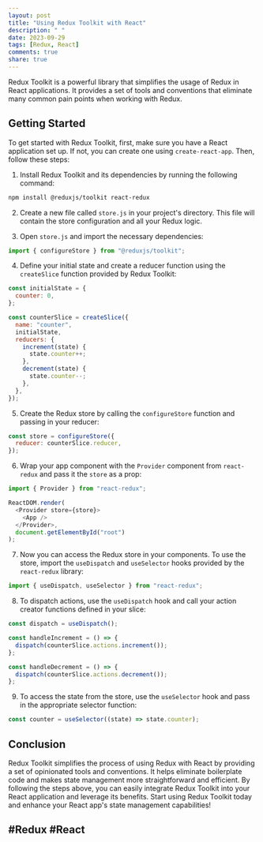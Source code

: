 ```yaml
---
layout: post
title: "Using Redux Toolkit with React"
description: " "
date: 2023-09-29
tags: [Redux, React]
comments: true
share: true
---
```


Redux Toolkit is a powerful library that simplifies the usage of Redux in React applications. It provides a set of tools and conventions that eliminate many common pain points when working with Redux.

## Getting Started

To get started with Redux Toolkit, first, make sure you have a React application set up. If not, you can create one using `create-react-app`. Then, follow these steps:

1. Install Redux Toolkit and its dependencies by running the following command:

```bash
npm install @reduxjs/toolkit react-redux
```

2. Create a new file called `store.js` in your project's directory. This file will contain the store configuration and all your Redux logic.

3. Open `store.js` and import the necessary dependencies:

```javascript
import { configureStore } from "@reduxjs/toolkit";
```

4. Define your initial state and create a reducer function using the `createSlice` function provided by Redux Toolkit:

```javascript
const initialState = {
  counter: 0,
};

const counterSlice = createSlice({
  name: "counter",
  initialState,
  reducers: {
    increment(state) {
      state.counter++;
    },
    decrement(state) {
      state.counter--;
    },
  },
});
```

5. Create the Redux store by calling the `configureStore` function and passing in your reducer:

```javascript
const store = configureStore({
  reducer: counterSlice.reducer,
});
```

6. Wrap your app component with the `Provider` component from `react-redux` and pass it the `store` as a prop:

```javascript
import { Provider } from "react-redux";

ReactDOM.render(
  <Provider store={store}>
    <App />
  </Provider>,
  document.getElementById("root")
);
```

7. Now you can access the Redux store in your components. To use the store, import the `useDispatch` and `useSelector` hooks provided by the `react-redux` library:

```javascript
import { useDispatch, useSelector } from "react-redux";
```

8. To dispatch actions, use the `useDispatch` hook and call your action creator functions defined in your slice:

```javascript
const dispatch = useDispatch();

const handleIncrement = () => {
  dispatch(counterSlice.actions.increment());
};

const handleDecrement = () => {
  dispatch(counterSlice.actions.decrement());
};
```

9. To access the state from the store, use the `useSelector` hook and pass in the appropriate selector function:

```javascript
const counter = useSelector((state) => state.counter);
```

## Conclusion

Redux Toolkit simplifies the process of using Redux with React by providing a set of opinionated tools and conventions. It helps eliminate boilerplate code and makes state management more straightforward and efficient. By following the steps above, you can easily integrate Redux Toolkit into your React application and leverage its benefits. Start using Redux Toolkit today and enhance your React app's state management capabilities!

## #Redux #React